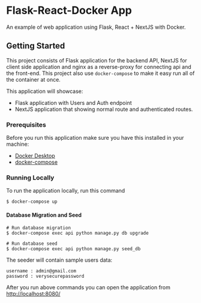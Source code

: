 # Flask-React-Docker App

An example of web application using Flask, React + NextJS with Docker.

## Getting Started

This project consists of Flask application for the backend API, NextJS for client side application and nginx as a reverse-proxy for connecting api and the front-end. This project also use `docker-compose` to make it easy run all of the container at once.

This application will showcase:

- Flask application with Users and Auth endpoint
- NextJS application that showing normal route and authenticated routes.

### Prerequisites

Before you run this application make sure you have this installed in your machine:

- [Docker Desktop](https://www.docker.com/products/docker-desktop)
- [docker-compose](https://docs.docker.com/compose/install/)

### Running Locally

To run the application locally, run this command

```
$ docker-compose up
```

#### Database Migration and Seed

```
# Run database migration
$ docker-compose exec api python manage.py db upgrade

# Run database seed
$ docker-compose exec api python manage.py seed_db
```

The seeder will contain sample users data:

```
username : admin@gmail.com
password : verysecurepassword
```

After you run above commands you can open the application from [http://localhost:8080/](http://localhost:3008/)
